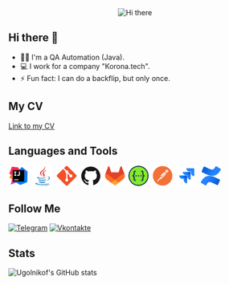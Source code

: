 <div id="header" align="center">
  <img src="https://i.giphy.com/media/v1.Y2lkPTc5MGI3NjExdDFzOGd5NnkwODc3aDVjd3JycTViZjF6bnRpcDkxbm53MnJmcDBheSZlcD12MV9pbnRlcm5hbF9naWZfYnlfaWQmY3Q9Zw/WtTnAfZn6aVJfBzlN3/giphy.gif" alt="Hi there"/>
</div>

## Hi there 👋

- 👨‍💻 I'm a QA Automation (Java).
- 💻 I work for a company "Korona.tech".
- ⚡ Fun fact: I can do a backflip, but only once.

## My CV

[Link to my CV](https://drive.google.com/file/d/1hEOkSI1bYU67-KID5s4G7kRRfr0mYFKC/view?usp=sharing)

## Languages and Tools
<div>
  <img src="https://github.com/devicons/devicon/blob/master/icons/intellij/intellij-original.svg" title="Intellij" alt="Intellij" width="40" height="40"/>&nbsp;
  <img src="https://github.com/devicons/devicon/blob/master/icons/java/java-original.svg" title="Java" alt="Java" width="40" height="40"/>&nbsp;
  <img src="https://github.com/devicons/devicon/blob/master/icons/git/git-original.svg" title="Git" alt="Git" width="40" height="40"/>&nbsp;
  <img src="https://github.com/devicons/devicon/blob/master/icons/github/github-original.svg" title="GitHub" alt="GitHub" width="40" height="40"/>&nbsp;
  <img src="https://github.com/devicons/devicon/blob/master/icons/gitlab/gitlab-original.svg" title="GitLab" alt="GitLab" width="40" height="40"/>&nbsp;
  <img src="https://github.com/devicons/devicon/blob/master/icons/swagger/swagger-original.svg" title="Swagger" alt="Swagger" width="40" height="40"/>&nbsp;
  <img src="https://github.com/devicons/devicon/blob/master/icons/postman/postman-original.svg" title="Postman" alt="Postman" width="40" height="40"/>&nbsp;
  <img src="https://github.com/devicons/devicon/blob/master/icons/jira/jira-original.svg" title="Jira" alt="Jira" width="40" height="40"/>&nbsp;
  <img src="https://github.com/devicons/devicon/blob/master/icons/confluence/confluence-original.svg" title="Confluence" alt="Confluence" width="40" height="40"/>&nbsp;
</div>

[//]: # (![Figma]&#40;https://img.shields.io/badge/Figma-FFFFFF?style=for-the-badge&logo=figma&logoColor=a25aff&#41;)
[//]: # (![Charles]&#40;https://img.shields.io/badge/Charles-FFFFFF?style=for-the-badge&logo=Betfair&logoColor=00FF00&#41;)
[//]: # (![PostgreSQL]&#40;https://img.shields.io/badge/PostgreSQL-FFFFFF?style=for-the-badge&logo=PostgreSQL&logoColor=316193&#41;)
[//]: # (![DevTools]&#40;https://img.shields.io/badge/DevTools-FFFFFF?style=for-the-badge&logo=googlechrome&logoColor=fbbc05&#41;)
[//]: # (![Jenkins]&#40;https://img.shields.io/badge/Jenkins-FFFFFF?style=for-the-badge&logo=jenkins&logoColor=000000&#41;)

## Follow Me

[![Telegram](https://img.shields.io/badge/Telegram-FFFFFF?style=for-the-badge&logo=telegram&logoColor=279fdb)](https://t.me/MikhailUgolnikov)
[![Vkontakte](https://img.shields.io/badge/Vkontakte-FFFFFF?style=for-the-badge&logo=vk&logoColor=0077ff)](https://vk.com/id4654107)

## Stats

![Ugolnikof's GitHub stats](https://github-readme-stats.vercel.app/api?username=Ugolnikof&show_icons=true)
